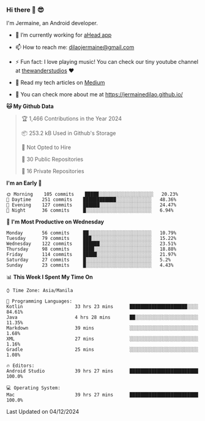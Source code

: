 ### Hi there 👋 😎
I'm Jermaine, an Android developer.

- 🔭 I’m currently working for [aHead app](https://www.ahead-app.com/)

- 📫 How to reach me: dilaojermaine@gmail.com

- ⚡ Fun fact: I love playing music! You can check our tiny youtube channel at [thewanderstudios](https://www.youtube.com/thewanderstudios) ♥️

- 📖 Read my tech articles on [Medium](https://jermainedilao.medium.com/)

- 👀 You can check more about me at https://jermainedilao.github.io/

<!--
**jermainedilao/jermainedilao** is a ✨ _special_ ✨ repository because its `README.md` (this file) appears on your GitHub profile.

Here are some ideas to get you started:

- 🔭 I’m currently working on ...
- 🌱 I’m currently learning ...
- 👯 I’m looking to collaborate on ...
- 🤔 I’m looking for help with ...
- 💬 Ask me about ...
- 📫 How to reach me: ...
- 😄 Pronouns: ...
- ⚡ Fun fact: ...
-->

<!--START_SECTION:waka-->
**🐱 My Github Data** 

> 🏆 1,466 Contributions in the Year 2024
 > 
> 📦 253.2 kB Used in Github's Storage 
 > 
> 🚫 Not Opted to Hire
 > 
> 📜 30 Public Repositories 
 > 
> 🔑 16 Private Repositories  
 > 
**I'm an Early 🐤** 

```text
🌞 Morning    105 commits    █████░░░░░░░░░░░░░░░░░░░░   20.23% 
🌆 Daytime    251 commits    ████████████░░░░░░░░░░░░░   48.36% 
🌃 Evening    127 commits    ██████░░░░░░░░░░░░░░░░░░░   24.47% 
🌙 Night      36 commits     █░░░░░░░░░░░░░░░░░░░░░░░░   6.94%

```
📅 **I'm Most Productive on Wednesday** 

```text
Monday       56 commits     ██░░░░░░░░░░░░░░░░░░░░░░░   10.79% 
Tuesday      79 commits     ███░░░░░░░░░░░░░░░░░░░░░░   15.22% 
Wednesday    122 commits    ██████░░░░░░░░░░░░░░░░░░░   23.51% 
Thursday     98 commits     ████░░░░░░░░░░░░░░░░░░░░░   18.88% 
Friday       114 commits    █████░░░░░░░░░░░░░░░░░░░░   21.97% 
Saturday     27 commits     █░░░░░░░░░░░░░░░░░░░░░░░░   5.2% 
Sunday       23 commits     █░░░░░░░░░░░░░░░░░░░░░░░░   4.43%

```


📊 **This Week I Spent My Time On** 

```text
⌚︎ Time Zone: Asia/Manila

💬 Programming Languages: 
Kotlin                   33 hrs 23 mins      █████████████████████░░░░   84.61% 
Java                     4 hrs 28 mins       ██░░░░░░░░░░░░░░░░░░░░░░░   11.35% 
Markdown                 39 mins             ░░░░░░░░░░░░░░░░░░░░░░░░░   1.68% 
XML                      27 mins             ░░░░░░░░░░░░░░░░░░░░░░░░░   1.16% 
Gradle                   25 mins             ░░░░░░░░░░░░░░░░░░░░░░░░░   1.08%

🔥 Editors: 
Android Studio           39 hrs 27 mins      █████████████████████████   100.0%

💻 Operating System: 
Mac                      39 hrs 27 mins      █████████████████████████   100.0%

```


 Last Updated on 04/12/2024
<!--END_SECTION:waka-->
